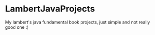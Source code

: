 # LambertJavaProjects
My lambert's java fundamental book projects, just simple and not really good one :)
